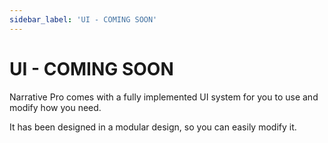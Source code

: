 ```yaml
---
sidebar_label: 'UI - COMING SOON'
---
```


# UI - COMING SOON

Narrative Pro comes with a fully implemented UI system for you to use and modify how you need.

It has been designed in a modular design, so you can easily modify it.